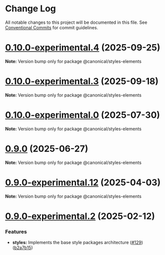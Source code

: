 # Change Log

All notable changes to this project will be documented in this file.
See [Conventional Commits](https://conventionalcommits.org) for commit guidelines.

# [0.10.0-experimental.4](https://github.com/canonical/ds25/compare/v0.10.0-experimental.3...v0.10.0-experimental.4) (2025-09-25)

**Note:** Version bump only for package @canonical/styles-elements





# [0.10.0-experimental.3](https://github.com/canonical/ds25/compare/v0.10.0-experimental.2...v0.10.0-experimental.3) (2025-09-18)

**Note:** Version bump only for package @canonical/styles-elements





# [0.10.0-experimental.0](https://github.com/canonical/ds25/compare/v0.9.1-experimental.0...v0.10.0-experimental.0) (2025-07-30)

**Note:** Version bump only for package @canonical/styles-elements





# [0.9.0](https://github.com/canonical/ds25/compare/v0.9.0-experimental.22...v0.9.0) (2025-06-27)

**Note:** Version bump only for package @canonical/styles-elements





# [0.9.0-experimental.12](https://github.com/canonical/ds25/compare/v0.9.0-experimental.11...v0.9.0-experimental.12) (2025-04-03)

**Note:** Version bump only for package @canonical/styles-elements





# [0.9.0-experimental.2](https://github.com/canonical/ds25/compare/v0.9.0-experimental.1...v0.9.0-experimental.2) (2025-02-12)


### Features

* **styles:** Implements the base style packages architecture ([#129](https://github.com/canonical/ds25/issues/129)) ([b2a7b15](https://github.com/canonical/ds25/commit/b2a7b15dac0731826d11a8746d2cb99927281191))
